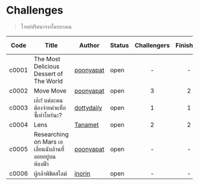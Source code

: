 # Challenges #
> โจทย์ปริศนาจากใครบางคน

| Code | Title | Author | Status | Challengers | Finishers | Mission Failed |
| ------ | ------- | -------- | -------- | :-------: | :-------: | :-----: |
| c0001 | The Most Delicious Dessert of The World | [poonyapat](https://github.com/poonyapat) | open | - | - | - |
| c0002 | Move Move | [poonyapat](https://github.com/poonyapat) | open | 3 | 2 | 1 |
| c0003 | เอ๊ะ! แต่ละคนต้องจ่ายค่าแท็กซี่่เท่าไหร่นะ? | [dottydaily](https://github.com/dottydaily) | open | 1 | 1 | 1 |
| c0004 | Lens | [Tanamet](https://github.com/Tanamet) | open | 2 | 2 | - |
| c0005 | Researching on Mars เอเลี่ยนนับล้านที่ลอยอยู่บนท้องฟ้า | [poonyapat](https://github.com/poonyapat) | open | - | - | - |
| c0006 | ผู้กล้าพิชิตสไลม์ | [inorin](https://github.com/inorinchan) | open | - | - | - |
